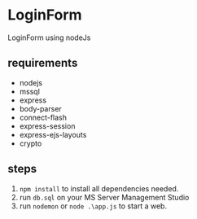 # LoginForm
LoginForm using nodeJs

## requirements
- nodejs
- mssql
- express
- body-parser
- connect-flash
- express-session
- express-ejs-layouts
- crypto

## steps
1. `npm install` to install all dependencies needed.
2. run `db.sql` on your MS Server Management Studio
3. run `nodemon` or `node .\app.js` to start a web.

